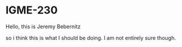 # IGME-230

Hello, this is Jeremy Bebernitz

so i think this is what I should be doing. I am not entirely sure though.
